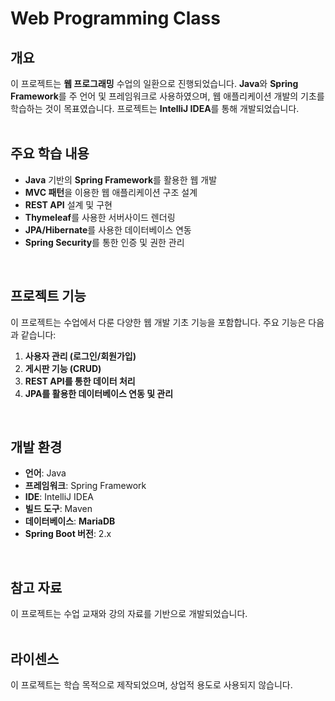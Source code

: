 # Web Programming Class

## 개요
이 프로젝트는 **웹 프로그래밍** 수업의 일환으로 진행되었습니다. **Java**와 **Spring Framework**를 주 언어 및 프레임워크로 사용하였으며, 웹 애플리케이션 개발의 기초를 학습하는 것이 목표였습니다. 프로젝트는 **IntelliJ IDEA**를 통해 개발되었습니다.
<br>
<br>

## 주요 학습 내용
- **Java** 기반의 **Spring Framework**를 활용한 웹 개발
- **MVC 패턴**을 이용한 웹 애플리케이션 구조 설계
- **REST API** 설계 및 구현
- **Thymeleaf**를 사용한 서버사이드 렌더링
- **JPA/Hibernate**를 사용한 데이터베이스 연동
- **Spring Security**를 통한 인증 및 권한 관리
<br>

## 프로젝트 기능
이 프로젝트는 수업에서 다룬 다양한 웹 개발 기초 기능을 포함합니다. 주요 기능은 다음과 같습니다:
1. **사용자 관리 (로그인/회원가입)**
2. **게시판 기능 (CRUD)**
3. **REST API를 통한 데이터 처리**
4. **JPA를 활용한 데이터베이스 연동 및 관리**
<br>

## 개발 환경
- **언어**: Java
- **프레임워크**: Spring Framework
- **IDE**: IntelliJ IDEA
- **빌드 도구**: Maven
- **데이터베이스**: **MariaDB**
- **Spring Boot 버전**: 2.x
<br>

## 참고 자료
이 프로젝트는 수업 교재와 강의 자료를 기반으로 개발되었습니다.
<br>
<br>

## 라이센스
이 프로젝트는 학습 목적으로 제작되었으며, 상업적 용도로 사용되지 않습니다.
<br>
